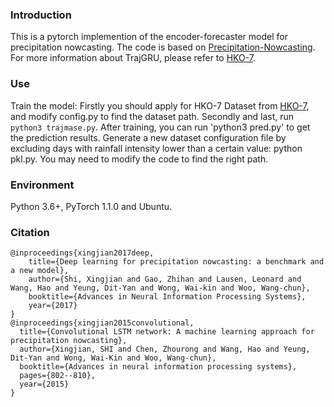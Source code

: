 ### Introduction
This is a pytorch implemention of the encoder-forecaster model for precipitation nowcasting. The code is based on [Precipitation-Nowcasting](https://github.com/Hzzone/Precipitation-Nowcasting). For more information about TrajGRU, please refer to [HKO-7](https://github.com/sxjscience/HKO-7).


### Use
Train the model: Firstly you should apply for HKO-7 Dataset from [HKO-7](https://github.com/sxjscience/HKO-7), and modify config.py to find the dataset path. Secondly and last, run `python3 trajmase.py`. After training, you can run 'python3 pred.py' to get the prediction results.
Generate a new dataset configuration file by excluding days with rainfall intensity lower than a certain value: python pkl.py. You may need to modify the code to find the right path.
### Environment
Python 3.6+, PyTorch 1.1.0 and Ubuntu.

### Citation

```
@inproceedings{xingjian2017deep,
    title={Deep learning for precipitation nowcasting: a benchmark and a new model},
    author={Shi, Xingjian and Gao, Zhihan and Lausen, Leonard and Wang, Hao and Yeung, Dit-Yan and Wong, Wai-kin and Woo, Wang-chun},
    booktitle={Advances in Neural Information Processing Systems},
    year={2017}
}
@inproceedings{xingjian2015convolutional,
  title={Convolutional LSTM network: A machine learning approach for precipitation nowcasting},
  author={Xingjian, SHI and Chen, Zhourong and Wang, Hao and Yeung, Dit-Yan and Wong, Wai-Kin and Woo, Wang-chun},
  booktitle={Advances in neural information processing systems},
  pages={802--810},
  year={2015}
}
```

